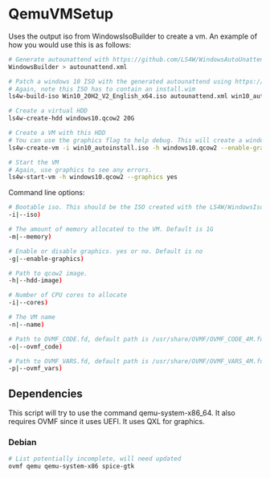 # QemuVMSetup
Uses the output iso from WindowsIsoBuilder to create a vm. An example of how you would use this is as follows:

```sh
# Generate autounattend with https://github.com/LS4W/WindowsAutoUnattendBuilder
WindowsBuilder > autounattend.xml

# Patch a windows 10 ISO with the generated autounattend using https://github.com/LS4W/WindowsIsoBuilder
# Again, note this ISO has to contain an install.wim
ls4w-build-iso Win10_20H2_V2_English_x64.iso autounattend.xml win10_autoinstall.iso

# Create a virtual HDD
ls4w-create-hdd windows10.qcow2 20G

# Create a VM with this HDD
# You can use the graphics flag to help debug. This will create a window to show the VM
ls4w-create-vm -i win10_autoinstall.iso -h windows10.qcow2 --enable-graphics yes

# Start the VM
# Again, use graphics to see any errors.
ls4w-start-vm -h windows10.qcow2 --graphics yes
```

Command line options:
```sh
# Bootable iso. This should be the ISO created with the LS4W/WindowsIsoBuilder tool
-i|--iso)

# The amount of memory allocated to the VM. Default is 1G
-m|--memory)

# Enable or disable graphics. yes or no. Default is no
-g|--enable-graphics)

# Path to qcow2 image. 
-h|--hdd-image)

# Number of CPU cores to allocate
-i|--cores)

# The VM name
-n|--name)

# Path to OVMF_CODE.fd, default path is /usr/share/OVMF/OVMF_CODE_4M.fd
-o|--ovmf_code)

# Path to OVMF_VARS.fd, default path is /usr/share/OVMF/OVMF_VARS_4M.fd
-p|--ovmf_vars)
```

## Dependencies
This script will try to use the command qemu-system-x86_64. It also requires OVMF since it uses UEFI. It uses QXL for graphics.

### Debian

```sh
# List potentially incomplete, will need updated
ovmf qemu qemu-system-x86 spice-gtk
```

